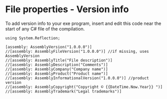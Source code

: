 # File properties - **Version info**

To add version info to your exe program, insert and edit this code near the start of any C# file of the compilation.

```
using System.Reflection;

[assembly: AssemblyVersion("1.0.0.0")]
//[assembly: AssemblyFileVersion("1.0.0.0")] //if missing, uses AssemblyVersion
//[assembly: AssemblyTitle("File description")]
//[assembly: AssemblyDescription("Comments")]
//[assembly: AssemblyCompany("Company name")]
//[assembly: AssemblyProduct("Product name")]
//[assembly: AssemblyInformationalVersion("1.0.0.0")] //product version
//[assembly: AssemblyCopyright("Copyright © {{DateTime.Now.Year}} ")]
//[assembly: AssemblyTrademark("Legal trademarks")]
```